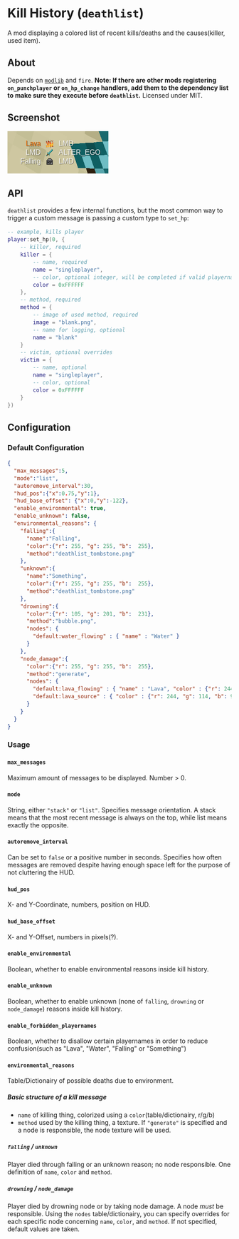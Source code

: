 # Kill History (`deathlist`)

A mod displaying a colored list of recent kills/deaths and the causes(killer, used item).

## About

Depends on [`modlib`](https://github.com/appgurueu/modlib) and `fire`.
**Note: If there are other mods registering `on_punchplayer` or `on_hp_change` handlers, add them to the dependency list to make sure they execute before `deathlist`.**
Licensed under MIT.

## Screenshot

![Screenshot](https://raw.githubusercontent.com/appgurueu/deathlist/master/screenshot.png)

## API

`deathlist` provides a few internal functions, but the most common way to trigger a custom message is passing a custom type to `set_hp`:

```lua
-- example, kills player
player:set_hp(0, {
    -- killer, required
    killer = {
        -- name, required
        name = "singleplayer",
        -- color, optional integer, will be completed if valid playername
        color = 0xFFFFFF
    },
    -- method, required
    method = {
        -- image of used method, required
        image = "blank.png",
        -- name for logging, optional
        name = "blank"
    }
    -- victim, optional overrides
    victim = {
        -- name, optional
        name = "singleplayer",
        -- color, optional
        color = 0xFFFFFF
    }
})
```

## Configuration

### Default Configuration

```json
{
  "max_messages":5,
  "mode":"list",
  "autoremove_interval":30,
  "hud_pos":{"x":0.75,"y":1},
  "hud_base_offset": {"x":0,"y":-122},
  "enable_environmental": true,
  "enable_unknown": false,
  "environmental_reasons": {
    "falling":{
      "name":"Falling",
      "color":{"r": 255, "g": 255, "b":  255},
      "method":"deathlist_tombstone.png"
    },
    "unknown":{
      "name":"Something",
      "color":{"r": 255, "g": 255, "b":  255},
      "method":"deathlist_tombstone.png"
    },
    "drowning":{
      "color":{"r": 105, "g": 201, "b":  231},
      "method":"bubble.png",
      "nodes": {
        "default:water_flowing" : { "name" : "Water" }
      }
    },
    "node_damage":{
      "color":{"r": 255, "g": 255, "b":  255},
      "method":"generate",
      "nodes": {
        "default:lava_flowing" : { "name" : "Lava", "color" : {"r": 244, "g": 114, "b": 9}, "method" : "fire_basic_flame.png" },
        "default:lava_source" : { "color" : {"r": 244, "g": 114, "b": 9}, "method" : "fire_basic_flame.png" }
      }
    }
  }
}
```

### Usage

#### `max_messages`

Maximum amount of messages to be displayed. Number > 0.

#### `mode`

String, either `"stack"` or `"list"`. Specifies message orientation. A stack means that the most recent message is always on the top, while list means exactly the opposite.

#### `autoremove_interval`

Can be set to `false` or a positive number in seconds. Specifies how often messages are removed despite having enough space left for the purpose of not cluttering the HUD.

#### `hud_pos`

X- and Y-Coordinate, numbers, position on HUD.

#### `hud_base_offset`

X- and Y-Offset, numbers in pixels(?).

#### `enable_environmental`

Boolean, whether to enable environmental reasons inside kill history.

#### `enable_unknown`

Boolean, whether to enable unknown (none of `falling`, `drowning` or `node_damage`) reasons inside kill history.

#### `enable_forbidden_playernames`

Boolean, whether to disallow certain playernames in order to reduce confusion(such as "Lava", "Water", "Falling" or "Something")

#### `environmental_reasons`

Table/Dictionairy of possible deaths due to environment.

##### Basic structure of a kill message

* `name` of killing thing, colorized using a `color`(table/dictionairy, r/g/b)
* `method` used by the killing thing, a texture. If `"generate"` is specified and a node is responsible, the node texture will be used.

##### `falling` / `unknown`

Player died through falling or an unknown reason; no node responsible. One definition of `name`, `color` and `method`.

##### `drowning` / `node_damage`

Player died by drowning node or by taking node damage. A node *must* be responsible.
Using the `nodes` table/dictionairy, you can specify overrides for each specific node concerning `name`, `color`, and `method`. If not specified, default values are taken.
